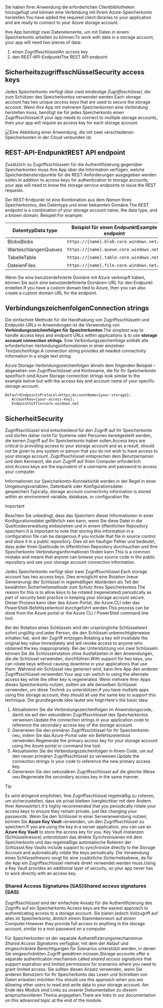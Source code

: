 <span data-ttu-id="c9f9a-101">Sie haben Ihrer Anwendung die erforderlichen Clientbibliotheken hinzugefügt und können eine Verbindung mit Ihrem Azure-Speicherkonto herstellen.</span><span class="sxs-lookup"><span data-stu-id="c9f9a-101">You have added the required client libraries to your application and are ready to connect to your Azure storage account.</span></span>

<span data-ttu-id="c9f9a-102">Ihre App benötigt zwei Datenelemente, um mit Daten in einem Speicherkonto arbeiten zu können:</span><span class="sxs-lookup"><span data-stu-id="c9f9a-102">To work with data in a storage account, your app will need two pieces of data:</span></span>

1. <span data-ttu-id="c9f9a-103">einen Zugriffsschlüssel</span><span class="sxs-lookup"><span data-stu-id="c9f9a-103">An access key</span></span>
1. <span data-ttu-id="c9f9a-104">den REST-API-Endpunkt</span><span class="sxs-lookup"><span data-stu-id="c9f9a-104">The REST API endpoint</span></span>

## <a name="security-access-keys"></a><span data-ttu-id="c9f9a-105">Sicherheitszugriffsschlüssel</span><span class="sxs-lookup"><span data-stu-id="c9f9a-105">Security access keys</span></span>

<span data-ttu-id="c9f9a-106">Jedes Speicherkonto verfügt über zwei eindeutige _Zugriffsschlüssel_, die zum Schützen des Speicherkontos verwendet werden.</span><span class="sxs-lookup"><span data-stu-id="c9f9a-106">Each storage account has two unique _access keys_ that are used to secure the storage account.</span></span> <span data-ttu-id="c9f9a-107">Wenn Ihre App mit mehreren Speicherkonten eine Verbindung herstellen muss, benötigt sie für jedes Speicherkonto einen Zugriffsschlüssel.</span><span class="sxs-lookup"><span data-stu-id="c9f9a-107">If your app needs to connect to multiple storage accounts, then your app will require an access key for each storage account.</span></span>

![Eine Abbildung einer Anwendung, die mit zwei verschiedenen Speicherkonten in der Cloud verbunden ist.](..\media\6-multiple-accounts.png)

## <a name="rest-api-endpoint"></a><span data-ttu-id="c9f9a-110">REST-API-Endpunkt</span><span class="sxs-lookup"><span data-stu-id="c9f9a-110">REST API endpoint</span></span>

<span data-ttu-id="c9f9a-111">Zusätzlich zu Zugriffsschlüsseln für die Authentifizierung gegenüber Speicherkonten muss Ihre App über die Information verfügen, welche Speicherdienstendpunkte für die REST-Anforderungen ausgegeben werden sollen.</span><span class="sxs-lookup"><span data-stu-id="c9f9a-111">In addition to access keys for authentication to storage accounts, your app will need to know the storage service endpoints to issue the REST requests.</span></span> 

<span data-ttu-id="c9f9a-112">Der REST-Endpunkt ist eine Kombination aus dem _Namen_ Ihres Speicherkontos, des Datentyps und einer bekannten Domäne.</span><span class="sxs-lookup"><span data-stu-id="c9f9a-112">The REST endpoint is a combination of your storage account _name_, the data type, and a known domain.</span></span> <span data-ttu-id="c9f9a-113">Beispiel:</span><span class="sxs-lookup"><span data-stu-id="c9f9a-113">For example:</span></span>

| <span data-ttu-id="c9f9a-114">Datentyp</span><span class="sxs-lookup"><span data-stu-id="c9f9a-114">Data type</span></span> | <span data-ttu-id="c9f9a-115">Beispiel für einen Endpunkt</span><span class="sxs-lookup"><span data-stu-id="c9f9a-115">Example endpoint</span></span> |
|-----------|------------------|
| <span data-ttu-id="c9f9a-116">Blobs</span><span class="sxs-lookup"><span data-stu-id="c9f9a-116">Blobs</span></span>     | `https://[name].blob.core.windows.net/` |
| <span data-ttu-id="c9f9a-117">Warteschlangen</span><span class="sxs-lookup"><span data-stu-id="c9f9a-117">Queues</span></span>    | `https://[name].queue.core.windows.net/` |
| <span data-ttu-id="c9f9a-118">Tabelle</span><span class="sxs-lookup"><span data-stu-id="c9f9a-118">Table</span></span>     | `https://[name].table.core.windows.net/` |
| <span data-ttu-id="c9f9a-119">Dateien</span><span class="sxs-lookup"><span data-stu-id="c9f9a-119">Files</span></span>     | `https://[name].file.core.windows.net/` |

<span data-ttu-id="c9f9a-120">Wenn Sie eine benutzerdefinierte Domäne mit Azure verknüpft haben, können Sie auch eine benutzerdefinierte Domänen-URL für den Endpunkt erstellen.</span><span class="sxs-lookup"><span data-stu-id="c9f9a-120">If you have a custom domain tied to Azure, then you can also create a custom domain URL for the endpoint.</span></span>

## <a name="connection-strings"></a><span data-ttu-id="c9f9a-121">Verbindungszeichenfolgen</span><span class="sxs-lookup"><span data-stu-id="c9f9a-121">Connection strings</span></span>

<span data-ttu-id="c9f9a-122">Die einfachste Methode für die Handhabung von Zugriffsschlüsseln und Endpunkt-URLs in Anwendungen ist die Verwendung von **Verbindungszeichenfolgen für Speicherkonten**.</span><span class="sxs-lookup"><span data-stu-id="c9f9a-122">The simplest way to handle access keys and endpoint URLs within applications is to use **storage account connection strings**.</span></span> <span data-ttu-id="c9f9a-123">Eine Verbindungszeichenfolge enthält alle erforderlichen Verbindungsinformationen in einer einzelnen Textzeichenfolge.</span><span class="sxs-lookup"><span data-stu-id="c9f9a-123">A connection string provides all needed connectivity information in a single text string.</span></span>

<span data-ttu-id="c9f9a-124">Azure Storage-Verbindungszeichenfolgen ähneln dem folgenden Beispiel – abgesehen von Zugriffsschlüssel und Kontoname, die für Ihr Speicherkonto spezifisch sind:</span><span class="sxs-lookup"><span data-stu-id="c9f9a-124">Azure Storage connection strings look similar to the example below but with the access key and account name of your specific storage account:</span></span>

```
DefaultEndpointsProtocol=https;AccountName={your-storage};
   AccountKey={your-access-key};
   EndpointSuffix=core.windows.net
```

## <a name="security"></a><span data-ttu-id="c9f9a-125">Sicherheit</span><span class="sxs-lookup"><span data-stu-id="c9f9a-125">Security</span></span>

<span data-ttu-id="c9f9a-126">Zugriffsschlüssel sind entscheidend für den Zugriff auf Ihr Speicherkonto und dürfen daher nicht für Systeme oder Personen bereitgestellt werden, die keinen Zugriff auf Ihr Speicherkonto haben sollen.</span><span class="sxs-lookup"><span data-stu-id="c9f9a-126">Access keys are critical to providing access to your storage account and as a result, should not be given to any system or person that you do not wish to have access to your storage account.</span></span> <span data-ttu-id="c9f9a-127">Zugriffsschlüssel entsprechen dem Benutzernamen und dem Kennwort, die zum Zugriff auf Ihren Computer erforderlich sind.</span><span class="sxs-lookup"><span data-stu-id="c9f9a-127">Access keys are the equivalent of a username and password to access your computer.</span></span>

<span data-ttu-id="c9f9a-128">Informationen zur Speicherkonto-Konnektivität werden in der Regel in einer Umgebungsvariablen, Datenbank oder Konfigurationsdatei gespeichert.</span><span class="sxs-lookup"><span data-stu-id="c9f9a-128">Typically, storage account connectivity information is stored within an environment variable, database, or configuration file.</span></span>

> [!IMPORTANT]
> <span data-ttu-id="c9f9a-129">Beachten Sie unbedingt, dass das Speichern dieser Informationen in einer Konfigurationsdatei gefährlich sein kann, wenn Sie diese Datei in die Quellcodeverwaltung einbeziehen und in einem öffentlichen Repository speichern.</span><span class="sxs-lookup"><span data-stu-id="c9f9a-129">It is important to note that storing this information in a configuration file can be dangerous if you include that file in source control and store it in a public repository.</span></span> <span data-ttu-id="c9f9a-130">Dies ist ein häufiger Fehler und bedeutet, dass jeder Ihren Quellcode im öffentlichen Repository durchsuchen und Ihre Speicherkonto-Verbindungsinformationen finden kann.</span><span class="sxs-lookup"><span data-stu-id="c9f9a-130">This is a common mistake and means that anyone can browse your source code in the public repository and see your storage account connection information.</span></span>

<span data-ttu-id="c9f9a-131">Jedes Speicherkonto verfügt über zwei Zugriffsschlüssel.</span><span class="sxs-lookup"><span data-stu-id="c9f9a-131">Each storage account has two access keys.</span></span> <span data-ttu-id="c9f9a-132">Dies ermöglicht eine Rotation (neue Generierung) der Schlüssel in regelmäßigen Abständen als Teil der bewährten Sicherheitsmethode zum Schutz Ihres Speicherkontos.</span><span class="sxs-lookup"><span data-stu-id="c9f9a-132">The reason for this is to allow keys to be rotated (regenerated) periodically as part of security best practice in keeping your storage account secure.</span></span> <span data-ttu-id="c9f9a-133">Dieser Prozess kann über das Azure-Portal, die Azure CLI oder das PowerShell-Befehlszeilentool durchgeführt werden.</span><span class="sxs-lookup"><span data-stu-id="c9f9a-133">This process can be done from the Azure portal or the Azure CLI / PowerShell command line tool.</span></span>

<span data-ttu-id="c9f9a-134">Bei der Rotation eines Schlüssels wird der ursprüngliche Schlüsselwert sofort ungültig und jeder Person, die den Schlüssel unberechtigterweise erhalten hat, wird der Zugriff entzogen.</span><span class="sxs-lookup"><span data-stu-id="c9f9a-134">Rotating a key will invalidate the original key value immediately and will revoke access to anyone who obtained the key inappropriately.</span></span> <span data-ttu-id="c9f9a-135">Bei der Unterstützung von zwei Schlüsseln können Sie die Schlüsselrotation ohne Ausfallzeiten in den Anwendungen, die die Schlüssel verwenden, durchführen.</span><span class="sxs-lookup"><span data-stu-id="c9f9a-135">With support for two keys, you can rotate keys without causing downtime in your applications that use them.</span></span> <span data-ttu-id="c9f9a-136">Während ein Schlüssel neu generiert wird, kann Ihre App den anderen Zugriffsschlüssel verwenden.</span><span class="sxs-lookup"><span data-stu-id="c9f9a-136">Your app can switch to using the alternate access key while the other key is regenerated.</span></span> <span data-ttu-id="c9f9a-137">Wenn mehrere Ihrer Apps dieses Speicherkonto nutzen, sollten sie alle denselben Schlüssel verwenden, um diese Technik zu unterstützen.</span><span class="sxs-lookup"><span data-stu-id="c9f9a-137">If you have multiple apps using this storage account, they should all use the same key to support this technique.</span></span> <span data-ttu-id="c9f9a-138">Die grundlegende Idee lautet wie folgt:</span><span class="sxs-lookup"><span data-stu-id="c9f9a-138">Here's the basic idea:</span></span>

1. <span data-ttu-id="c9f9a-139">Aktualisieren Sie die Verbindungszeichenfolgen im Anwendungscode, damit sie auf den sekundären Zugriffsschlüssel des Speicherkontos verweisen.</span><span class="sxs-lookup"><span data-stu-id="c9f9a-139">Update the connection strings in your application code to reference the secondary access key of the storage account.</span></span>
2. <span data-ttu-id="c9f9a-140">Generieren Sie den primären Zugriffsschlüssel für Ihr Speicherkonto neu, indem Sie das Azure-Portal oder ein Befehlszeilentool verwenden.</span><span class="sxs-lookup"><span data-stu-id="c9f9a-140">Regenerate the primary access key for your storage account using the Azure portal or command line tool.</span></span>
3. <span data-ttu-id="c9f9a-141">Aktualisieren Sie die Verbindungszeichenfolgen in Ihrem Code, um auf den neuen primären Zugriffsschlüssel zu verweisen.</span><span class="sxs-lookup"><span data-stu-id="c9f9a-141">Update the connection strings in your code to reference the new primary access key.</span></span>
4. <span data-ttu-id="c9f9a-142">Generieren Sie den sekundären Zugriffsschlüssel auf die gleiche Weise neu.</span><span class="sxs-lookup"><span data-stu-id="c9f9a-142">Regenerate the secondary access key in the same manner.</span></span>

> [!TIP]
> <span data-ttu-id="c9f9a-143">Es wird dringend empfohlen, Ihre Zugriffsschlüssel regelmäßig zu rotieren, um sicherzustellen, dass sie privat bleiben (vergleichbar mit dem Ändern Ihrer Kennwörter).</span><span class="sxs-lookup"><span data-stu-id="c9f9a-143">It's highly recommended that you periodically rotate your access keys to ensure they remain private, just like changing your passwords.</span></span> <span data-ttu-id="c9f9a-144">Wenn Sie den Schlüssel in einer Serveranwendung nutzen, können Sie **Azure Key Vault** verwenden, um den Zugriffsschlüssel zu speichern.</span><span class="sxs-lookup"><span data-stu-id="c9f9a-144">If you are using the key in a server application, you can use an **Azure Key Vault** to store the access key for you.</span></span> <span data-ttu-id="c9f9a-145">Key Vault-Instanzen (Schlüsseltresore) unterstützen das direkte Synchronisieren mit dem Speicherkonto und das regelmäßige automatische Rotieren der Schlüssel.</span><span class="sxs-lookup"><span data-stu-id="c9f9a-145">Key Vaults include support to synchronize directly to the Storage Account and automatically rotate the keys periodically.</span></span> <span data-ttu-id="c9f9a-146">Die Verwendung eines Schlüsseltresors sorgt für eine zusätzliche Sicherheitsebene, da für die App ein Zugriffsschlüssel niemals direkt verwendet werden muss.</span><span class="sxs-lookup"><span data-stu-id="c9f9a-146">Using a Key Vault provides an additional layer of security, so your app never has to work directly with an access key.</span></span>

### <a name="shared-access-signatures-sas"></a><span data-ttu-id="c9f9a-147">Shared Access Signatures (SAS)</span><span class="sxs-lookup"><span data-stu-id="c9f9a-147">Shared access signatures (SAS)</span></span>

<span data-ttu-id="c9f9a-148">Zugriffsschlüssel sind der einfachste Ansatz für die Authentifizierung des Zugriffs auf ein Speicherkonto.</span><span class="sxs-lookup"><span data-stu-id="c9f9a-148">Access keys are the easiest approach to authenticating access to a storage account.</span></span> <span data-ttu-id="c9f9a-149">Sie bieten jedoch Vollzugriff auf alles im Speicherkonto, ähnlich einem Stammkennwort auf einem Computer.</span><span class="sxs-lookup"><span data-stu-id="c9f9a-149">However they provide full access to anything in the storage account, similar to a root password on a computer.</span></span>

<span data-ttu-id="c9f9a-150">Für Speicherkonten ist der separate Authentifizierungsmechanismus _Shared Access Signatures_ verfügbar, mit dem der Ablauf und eingeschränkte Berechtigungen für Szenarios unterstützt werden, in denen Sie eingeschränkten Zugriff gewähren müssen.</span><span class="sxs-lookup"><span data-stu-id="c9f9a-150">Storage accounts offer a separate authentication mechanism called _shared access signatures_ that support expiration and limited permissions for scenarios where you need to grant limited access.</span></span> <span data-ttu-id="c9f9a-151">Sie sollten diesen Ansatz verwenden, wenn Sie anderen Benutzern für Ihr Speicherkonto das Lesen und Schreiben von Daten erlauben möchten.</span><span class="sxs-lookup"><span data-stu-id="c9f9a-151">You should use this approach when you are allowing other users to read and write data to your storage account.</span></span> <span data-ttu-id="c9f9a-152">Am Ende des Moduls sind Links zu unserer Dokumentation zu diesem anspruchsvolleren Thema angegeben.</span><span class="sxs-lookup"><span data-stu-id="c9f9a-152">There are links to our documentation on this advanced topic at the end of the module.</span></span>

